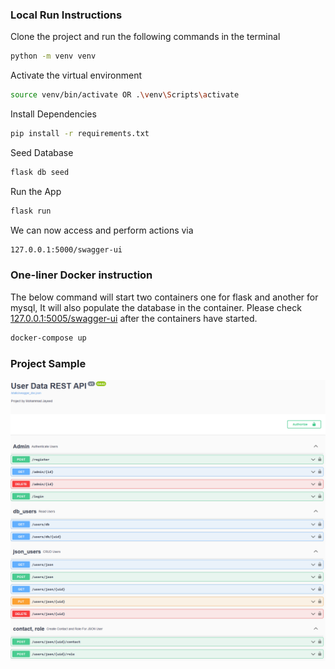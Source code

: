 ### Local Run Instructions
Clone the project and run the following commands in the terminal
```bash 
python -m venv venv 
```
Activate the virtual environment
```bash 
source venv/bin/activate OR .\venv\Scripts\activate
```
Install Dependencies
```bash 
pip install -r requirements.txt 
```
Seed Database
```bash 
flask db seed 
```
Run the App

```bash 
flask run
```
We can now access and perform actions via 
```bash 
127.0.0.1:5000/swagger-ui
```



### One-liner Docker instruction 
The below command will start two containers one for flask and another for mysql,
It will also populate the database in the container. Please check [127.0.0.1:5005/swagger-ui](http://127.0.0.1:5005/swagger-ui)
after the containers have started. 
```bash
docker-compose up
```

### Project Sample
<img src="images/Untitled.png" >
